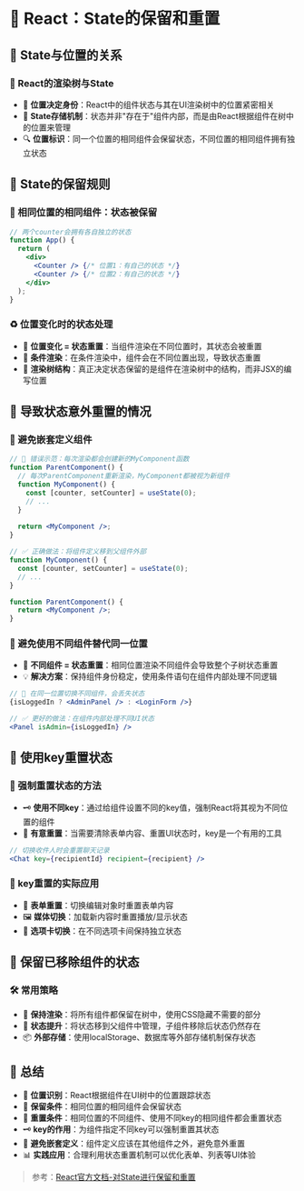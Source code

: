 # 🔄 React：State的保留和重置

## 🌟 State与位置的关系

### 🧩 React的渲染树与State
- 🌳 **位置决定身份**：React中的组件状态与其在UI渲染树中的位置紧密相关
- 🧠 **State存储机制**：状态并非"存在于"组件内部，而是由React根据组件在树中的位置来管理
- 🔍 **位置标识**：同一个位置的相同组件会保留状态，不同位置的相同组件拥有独立状态

## 💾 State的保留规则

### 🔄 相同位置的相同组件：状态被保留
```jsx
// 两个counter会拥有各自独立的状态
function App() {
  return (
    <div>
      <Counter /> {/* 位置1：有自己的状态 */}
      <Counter /> {/* 位置2：有自己的状态 */}
    </div>
  );
}
```

### ♻️ 位置变化时的状态处理
- 🧪 **位置变化 = 状态重置**：当组件渲染在不同位置时，其状态会被重置
- 🔄 **条件渲染**：在条件渲染中，组件会在不同位置出现，导致状态重置
- 🚫 **渲染树结构**：真正决定状态保留的是组件在渲染树中的结构，而非JSX的编写位置

## 🛑 导致状态意外重置的情况

### 🔀 避免嵌套定义组件
```jsx
// 🔴 错误示范：每次渲染都会创建新的MyComponent函数
function ParentComponent() {
  // 每次ParentComponent重新渲染，MyComponent都被视为新组件
  function MyComponent() {
    const [counter, setCounter] = useState(0);
    // ...
  }
  
  return <MyComponent />;
}

// ✅ 正确做法：将组件定义移到父组件外部
function MyComponent() {
  const [counter, setCounter] = useState(0);
  // ...
}

function ParentComponent() {
  return <MyComponent />;
}
```

### 🚧 避免使用不同组件替代同一位置
- 🔄 **不同组件 = 状态重置**：相同位置渲染不同组件会导致整个子树状态重置
- 💡 **解决方案**：保持组件身份稳定，使用条件语句在组件内部处理不同逻辑

```jsx
// 🔴 在同一位置切换不同组件，会丢失状态
{isLoggedIn ? <AdminPanel /> : <LoginForm />}

// ✅ 更好的做法：在组件内部处理不同UI状态
<Panel isAdmin={isLoggedIn} />
```

## 🔑 使用key重置状态

### 🔄 强制重置状态的方法
- 🗝️ **使用不同key**：通过给组件设置不同的key值，强制React将其视为不同位置的组件
- 🧹 **有意重置**：当需要清除表单内容、重置UI状态时，key是一个有用的工具

```jsx
// 切换收件人时会重置聊天记录
<Chat key={recipientId} recipient={recipient} />
```

### 💼 key重置的实际应用
- 📝 **表单重置**：切换编辑对象时重置表单内容
- 🖼️ **媒体切换**：加载新内容时重置播放/显示状态
- 🔄 **选项卡切换**：在不同选项卡间保持独立状态

## 🧠 保留已移除组件的状态

### 🛠️ 常用策略
- 🌳 **保持渲染**：将所有组件都保留在树中，使用CSS隐藏不需要的部分
- 🔼 **状态提升**：将状态移到父组件中管理，子组件移除后状态仍然存在
- 📦 **外部存储**：使用localStorage、数据库等外部存储机制保存状态

## 📝 总结

- 🌳 **位置识别**：React根据组件在UI树中的位置跟踪状态
- 💾 **保留条件**：相同位置的相同组件会保留状态
- 🔄 **重置条件**：相同位置的不同组件、使用不同key的相同组件都会重置状态
- 🗝️ **key的作用**：为组件指定不同key可以强制重置其状态
- 🚫 **避免嵌套定义**：组件定义应该在其他组件之外，避免意外重置
- 📊 **实践应用**：合理利用状态重置机制可以优化表单、列表等UI体验

> 参考：[React官方文档-对State进行保留和重置](https://zh-hans.react.dev/learn/preserving-and-resetting-state) 
